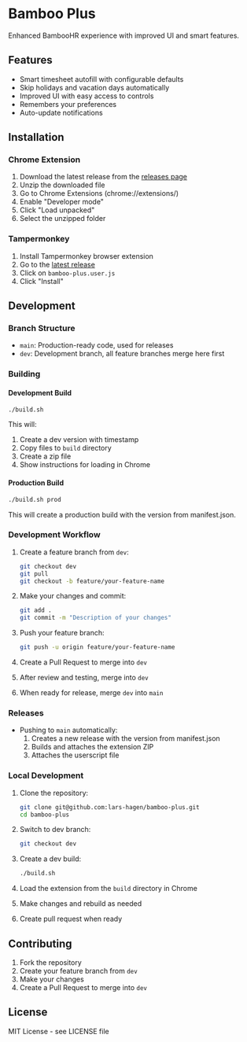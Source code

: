 # Bamboo Plus

Enhanced BambooHR experience with improved UI and smart features.

## Features
- Smart timesheet autofill with configurable defaults
- Skip holidays and vacation days automatically
- Improved UI with easy access to controls
- Remembers your preferences
- Auto-update notifications

## Installation

### Chrome Extension
1. Download the latest release from the [releases page](https://github.com/lars-hagen/bamboo-plus/releases)
2. Unzip the downloaded file
3. Go to Chrome Extensions (chrome://extensions/)
4. Enable "Developer mode"
5. Click "Load unpacked"
6. Select the unzipped folder

### Tampermonkey
1. Install Tampermonkey browser extension
2. Go to the [latest release](https://github.com/lars-hagen/bamboo-plus/releases/latest)
3. Click on `bamboo-plus.user.js`
4. Click "Install"

## Development

### Branch Structure
- `main`: Production-ready code, used for releases
- `dev`: Development branch, all feature branches merge here first

### Building
#### Development Build
```bash
./build.sh
```
This will:
1. Create a dev version with timestamp
2. Copy files to `build` directory
3. Create a zip file
4. Show instructions for loading in Chrome

#### Production Build
```bash
./build.sh prod
```
This will create a production build with the version from manifest.json.

### Development Workflow
1. Create a feature branch from `dev`:
   ```bash
   git checkout dev
   git pull
   git checkout -b feature/your-feature-name
   ```

2. Make your changes and commit:
   ```bash
   git add .
   git commit -m "Description of your changes"
   ```

3. Push your feature branch:
   ```bash
   git push -u origin feature/your-feature-name
   ```

4. Create a Pull Request to merge into `dev`
5. After review and testing, merge into `dev`
6. When ready for release, merge `dev` into `main`

### Releases
- Pushing to `main` automatically:
  1. Creates a new release with the version from manifest.json
  2. Builds and attaches the extension ZIP
  3. Attaches the userscript file

### Local Development
1. Clone the repository:
   ```bash
   git clone git@github.com:lars-hagen/bamboo-plus.git
   cd bamboo-plus
   ```

2. Switch to dev branch:
   ```bash
   git checkout dev
   ```

3. Create a dev build:
   ```bash
   ./build.sh
   ```

4. Load the extension from the `build` directory in Chrome
5. Make changes and rebuild as needed
6. Create pull request when ready

## Contributing
1. Fork the repository
2. Create your feature branch from `dev`
3. Make your changes
4. Create a Pull Request to merge into `dev`

## License
MIT License - see LICENSE file 